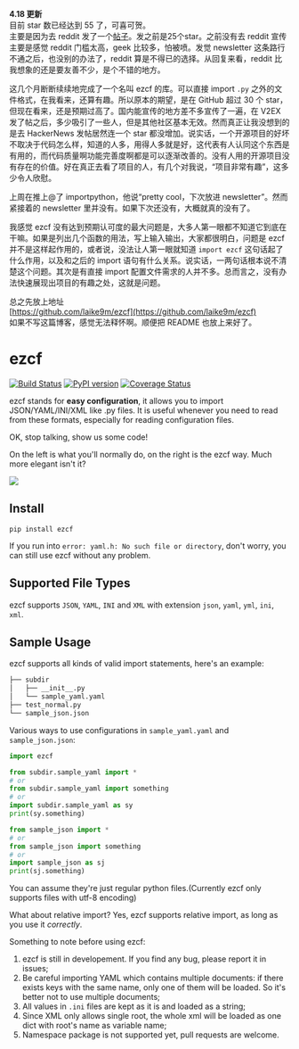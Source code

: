 **4.18 更新**  
目前 star 数已经达到 55 了，可喜可贺。  
主要是因为去 reddit 发了一个[帖子](http://www.reddit.com/r/Python/comments/32tpl4/putting_all_configurations_in_settingspy_is_good/)。发之前是25个star。之前没有去 reddit 宣传主要是感觉 reddit 门槛太高，geek 比较多，怕被喷。发觉 newsletter 这条路行不通之后，也没别的办法了，reddit 算是不得已的选择。从回复来看，reddit 比我想象的还是要友善不少，是个不错的地方。

这几个月断断续续地完成了一个名叫 ezcf 的库。可以直接 import `.py` 之外的文件格式，在我看来，还算有趣。所以原本的期望，是在 GitHub 超过 30 个 star，但现在看来，还是预期过高了。国内能宣传的地方差不多宣传了一遍，在 V2EX 发了帖之后，多少吸引了一些人，但是其他社区基本无效。然而真正让我没想到的是去 HackerNews 发帖居然连一个 star 都没增加。说实话，一个开源项目的好坏不取决于代码怎么样，知道的人多，用得人多就是好，这代表有人认同这个东西是有用的，而代码质量啊功能完善度啊都是可以逐渐改善的。没有人用的开源项目没有存在的价值。好在真正去看了项目的人，有几个对我说，“项目非常有趣”，这多少令人欣慰。

上周在推上@了 importpython，他说“pretty cool，下次放进 newsletter”。然而紧接着的 newsletter 里并没有。如果下次还没有，大概就真的没有了。

我感觉 ezcf 没有达到预期认可度的最大问题是，大多人第一眼都不知道它到底在干嘛。如果是列出几个函数的用法，写上输入输出，大家都很明白，问题是 ezcf 并不是这样起作用的，或者说，没法让人第一眼就知道 `import ezcf` 这句话起了什么作用，以及和之后的 import 语句有什么关系。说实话，一两句话根本说不清楚这个问题。其次是有直接 import 配置文件需求的人并不多。总而言之，没有办法快速展现出项目的有趣之处，这就是问题。

总之先放上地址  
[https://github.com/laike9m/ezcf](https://github.com/laike9m/ezcf)  
如果不写这篇博客，感觉无法释怀啊。顺便把 README 也放上来好了。

# ezcf

[![Build Status](https://travis-ci.org/laike9m/ezcf.svg)](https://travis-ci.org/laike9m/ezcf)
[![PyPI version](https://badge.fury.io/py/ezcf.svg)](http://badge.fury.io/py/ezcf)
[![Coverage Status](https://coveralls.io/repos/laike9m/ezcf/badge.svg)](https://coveralls.io/r/laike9m/ezcf)

ezcf stands for **easy configuration**, it allows you to import JSON/YAML/INI/XML
like .py files. It is useful whenever you need to read from these formats,
especially for reading configuration files.

OK, stop talking, show us some code!  

On the left is what you'll normally do, on the right is the ezcf way. Much more elegant isn't it?

![](https://github.com/laike9m/ezcf/raw/master/code_compare.png)

## Install

    pip install ezcf
    
If you run into `error: yaml.h: No such file or directory`, don't worry,
you can still use ezcf without any problem.

## Supported File Types
ezcf supports `JSON`, `YAML`, `INI` and `XML` with extension `json`, `yaml`, `yml`, `ini`, `xml`.

## Sample Usage
ezcf supports all kinds of valid import statements, here's an example:

```bash
├── subdir
│   ├── __init__.py
│   └── sample_yaml.yaml
├── test_normal.py
└── sample_json.json
```

Various ways to use configurations in `sample_yaml.yaml` and `sample_json.json`:

```python
import ezcf

from subdir.sample_yaml import *
# or
from subdir.sample_yaml import something
# or
import subdir.sample_yaml as sy
print(sy.something)

from sample_json import *
# or
from sample_json import something
# or
import sample_json as sj
print(sj.something)
```
You can assume they're just regular python files.(Currently ezcf only supports files with utf-8 encoding)

What about relative import? Yes, ezcf supports relative import, as long as you use it *correctly*.

Something to note before using ezcf:

1. ezcf is still in developement. If you find any bug, please report
it in issues;
2. Be careful importing YAML which contains multiple documents: if there exists keys with the same name,
only one of them will be loaded. So it's better not to use multiple documents;
3. All values in `.ini` files are kept as it is and loaded as a string;
4. Since XML only allows single root, the whole xml will be loaded as one dict with root's name as variable name;
5. Namespace package is not supported yet, pull requests are welcome.